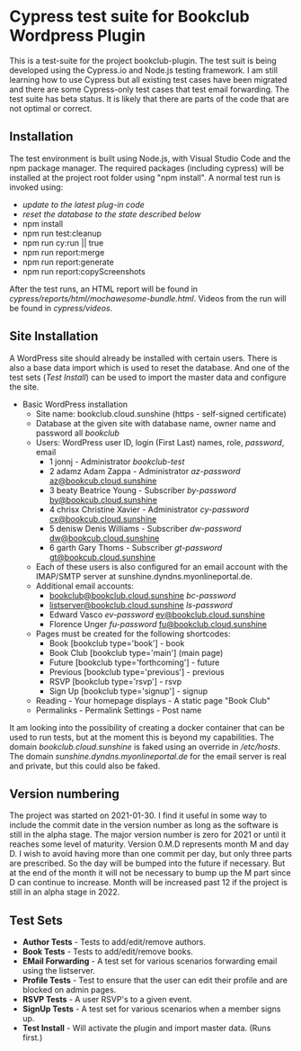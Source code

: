 # Cypress test suite for Bookclub Wordpress Plugin

This is a test-suite for the project bookclub-plugin. The test suit is being developed using the Cypress.io and Node.js testing framework. I am still learning how to use Cypress but all existing test cases have been migrated and there are some Cypress-only test cases that test email forwarding. The test suite has beta status. It is likely that there are parts of the code that are not optimal or correct.

## Installation
The test environment is built using Node.js, with Visual Studio Code and the npm package manager. The required packages (including cypress) will be installed at the project root folder using "npm install". A normal test run is invoked using:

* *update to the latest plug-in code*
* *reset the database to the state described below*
* npm install
* npm run test:cleanup
* npm run cy:run || true
* npm run report:merge
* npm run report:generate
* npm run report:copyScreenshots

After the test runs, an HTML report will be found in *cypress/reports/html/mochawesome-bundle.html*. Videos from the run will be found in *cypress/videos*.

## Site Installation
A WordPress site should already be installed with certain users. There is also a base data import which is used to reset the database. And one of the test sets (*Test Install*) can be used to import the master data and configure the site. 

* Basic WordPress installation
  * Site name: bookclub.cloud.sunshine (https - self-signed certificate)
  * Database at the given site with database name, owner name and password all *bookclub*
  * Users: WordPress user ID, login (First Last) names, role, *password*, email
    * 1 jonnj - Administrator *bookclub-test* 
    * 2 adamz Adam Zappa - Administrator *az-password* az@bookcub.cloud.sunshine
    * 3 beaty Beatrice Young - Subscriber *by-password* by@bookcub.cloud.sunshine
    * 4 chrisx Christine Xavier - Administrator *cy-password* cx@bookcub.cloud.sunshine
    * 5 denisw Denis Williams - Subscriber *dw-password* dw@bookcub.cloud.sunshine
    * 6 garth Gary Thoms - Subscriber *gt-password* gt@bookcub.cloud.sunshine
  * Each of these users is also configured for an email account with the IMAP/SMTP server at sunshine.dyndns.myonlineportal.de.
  * Additional email accounts:
    * bookclub@bookclub.cloud.sunshine *bc-password*
    * listserver@bookclub.cloud.sunshine *ls-password*
    * Edward Vasco *ev-password* ev@bookclub.cloud.sunshine
    * Florence Unger *fu-password* fu@bookclub.cloud.sunshine
  * Pages must be created for the following shortcodes:
    * Book [bookclub type='book'] - book
    * Book Club [bookclub type='main'] (main page)
    * Future [bookclub type='forthcoming'] - future
    * Previous [bookclub type='previous'] - previous
    * RSVP [bookclub type='rsvp'] - rsvp
    * Sign Up [bookclub type='signup'] - signup
  * Reading - Your homepage displays - A static page "Book Club"
  * Permalinks - Permalink Settings - Post name

It am looking into the possibility of creating a docker container that can be used to run tests, but at the moment this is beyond my capabilities. The domain *bookclub.cloud.sunshine* is faked using an override in */etc/hosts*. The domain *sunshine.dyndns.myonlineportal.de* for the email server is real and private, but this could also be faked.

## Version numbering
The project was started on 2021-01-30. I find it useful in some way to include the commit date in the version number as long as the software is still in the alpha stage. The major version number is zero for 2021 or until it reaches some level of maturity. Version 0.M.D represents month M and day D. I wish to avoid having more than one commit per day, but only three parts are prescribed. So the day will be bumped into the future if necessary. But at the end of the month it will not be necessary to bump up the M part since D can continue to increase. Month will be increased past 12 if the project is still in an alpha stage in 2022.

## Test Sets ##
* **Author Tests** - Tests to add/edit/remove authors.
* **Book Tests** - Tests to add/edit/remove books.
* **EMail Forwarding** - A test set for various scenarios forwarding email using the listserver.
* **Profile Tests** - Test to ensure that the user can edit their profile and are blocked on admin pages.
* **RSVP Tests** - A user RSVP's to a given event.
* **SignUp Tests** - A test set for various scenarios when a member signs up.
* **Test Install** - Will activate the plugin and import master data. (Runs first.)
